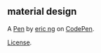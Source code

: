 material design
---------------


A [Pen](https://codepen.io/Eric57/pen/qpQZwd) by [eric ng](https://codepen.io/Eric57) on [CodePen](https://codepen.io).

[License](https://codepen.io/Eric57/pen/qpQZwd/license).